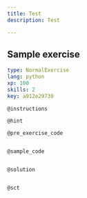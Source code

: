 ```yaml
---
title: Test
description: Test

---
```

## Sample exercise

```yaml
type: NormalExercise
lang: python
xp: 100
skills: 2
key: a912e29730
```


`@instructions`

`@hint`

`@pre_exercise_code`
```{python}

```

`@sample_code`
```{python}

```

`@solution`
```{python}

```

`@sct`
```{python}

```
